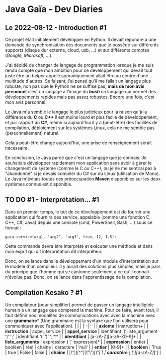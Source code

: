 # Java Gaïa - Dev Diaries
## Le 2022-08-12 - Introduction #1
Ce projet était initialement développer en Python. Il devait répondre à une demande de synchronisation des documents que je possède sur différents supports (disque dur externe, cloud, usb, ...) et sur différents comptes (*Google, Microsoft, ...*).

J'ai décidé de changer de langage de programmation lorsque je me suis rendu compte que mon ambition pour ce développement qui devait tout juste être un *helper* appelé sporadiquement allait être au centre d'une multitude d'autres. Se faisant, j'ai pensé qu'il me fallait un langage plus robuste, non pas que le Python ne se suffise pas, **mais de mon avis personnel** c'est un langage à l'image du ***bash*** un langage qui permet des
développements rapides mais pas assez robustes. Encore une fois, c'est mon avis personnel.

Le Java m'a semblé le langage le plus judicieux pour la raison qu'à la différence du **C** ou **C++** il est moins lourd et plus facile de développement, et par rapport au **C#**, même si aujourd'hui il y a (peut-être) des facilités de compilation, déploiement sur les systèmes Linux, cela ne me semble pas (personnellement) naturel.

Cela a peut-être changé aujourd'hui, une prise de renseignement serait nécessaire.

En conclusion, le Java parce que c'est un langage que je connais. Je souhaitais développer rapidement mon application sans avoir à gérer le changement de système (comme le C ou C++), ou je ne me sentirai pas à "abandonné" si je devais compiler du C# sur du Linux (utilisation de Mono). Le Java m'évitais toutes ces préoccupation  **Maven** disponibles sur les deux systèmes connus est disponible.

## TO DO #1 - Interprétation... #1
Dans un premier temps, le but de ce développement est de fournir une application qui fournira des service, appelable (comme une fonction C, C++, C#, Java) depuis une console (cmd, PowerShell, Bash, ...) sous ce format :

    gaia service(arg1, "arg2", 'arg3', true, 12, 1.5);

Cette commande devra être interprété et exécuter une méthode et dans mon esprit qui dit interprétation dit interpréteur.

Donc, on se lance dans le développement d'un module d'interprétation sur le modèle d'un compileur. Il y aurait des solutions plus simples, mais je pars du principe que l'homme qui se cantonne seulement à ce qu'il connait n'évolue pas. Donc, on se lance dans l'apprentissage de la compilation.

## Compilation Kesako ? #1
Un compilateur (pour simplifier) permet de passer un langage intelligible humain à un langage que comprend la machine. Pour ce faire, avant tout, il faut définir nos modalités de communications avec avec la machine avec une **grammaire*** (Une grammaire est la syntaxe que l'on utilisera pour communiquer avec l'application).
|  |  |
|--|--|
| **axiome** | instruction+ |
| **instruction** | appel_service |
| **appel_service** | identifiant ‘(‘ liste_argument ‘)’ ';' \| identifiant ‘(‘ ‘)’ ';'** |
| **identifiant** | [a-zA-Z][a-zA-Z0-9]* |
| **liste_arguments** | expression ( ‘,’ expression)* |
| **expression** | entier \| booléen \| réel \| chaîne \| caractère \| ‘null’ |
| **entier** | [0-9]+ |
| **booléen** | True \| true \| False \| false |
| **chaîne** | [\”]([^\"]\|\\"\\"\)*[\\"] |
| **caractère** | [\'][a-zA-Z]*[\'] |

